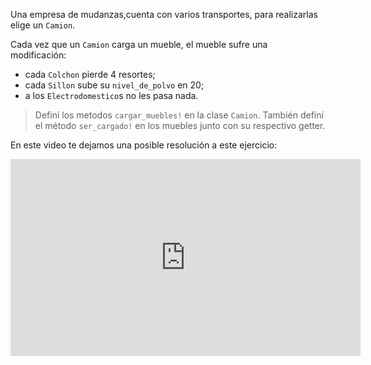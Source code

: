 Una empresa de mudanzas,cuenta con varios transportes, para realizarlas elige un `Camion`.

Cada vez que un `Camion` carga un mueble, el mueble sufre una modificación:

* cada `Colchon` pierde 4 resortes;
* cada `Sillon` sube su `nivel_de_polvo` en 20;
* a los `Electrodomestico`s no les pasa nada.

> Definí los metodos `cargar_muebles!` en la clase `Camion`. También definí el método `ser_cargado!` en los muebles junto con su respectivo getter.
 
En este video te dejamos una posible resolución a este ejercicio:

<iframe width="560" height="315" src="https://www.youtube.com/embed/oSPVGVWp0AA" title="YouTube video player" frameborder="0" allow="accelerometer; autoplay; clipboard-write; encrypted-media; gyroscope; picture-in-picture" allowfullscreen></iframe>

<style>
  .mu-mono-dropdown {
    display: none;
  }
</style>